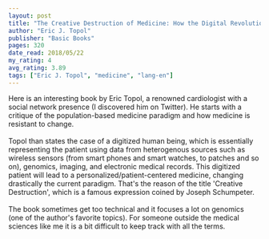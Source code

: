 ```yaml
---
layout: post
title: "The Creative Destruction of Medicine: How the Digital Revolution Will Create Better Health Care"
author: "Eric J. Topol"
publisher: "Basic Books"
pages: 320
date_read: 2018/05/22
my_rating: 4
avg_rating: 3.89
tags: ["Eric J. Topol", "medicine", "lang-en"]
---
```


Here is an interesting book by Eric Topol, a renowned cardiologist with a social network presence (I discovered him on Twitter). He starts with a critique of the population-based medicine paradigm and how medicine is resistant to change. <br/><br/>Topol than states the case of a digitized human being, which is essentially representing the patient using data from heterogenous sources such as wireless sensors (from smart phones and smart watches, to patches and so on), genomics, imaging, and electronic medical records. This digitized patient will lead to a personalized/patient-centered medicine, changing drastically the current paradigm. That's the reason of the title 'Creative Destruction', which is a famous expression coined by Joseph Schumpeter.<br/><br/>The book sometimes get too technical and it focuses a lot on genomics (one of the author's favorite topics). For someone outside the medical sciences like me it is a bit difficult to keep track with all the terms.

